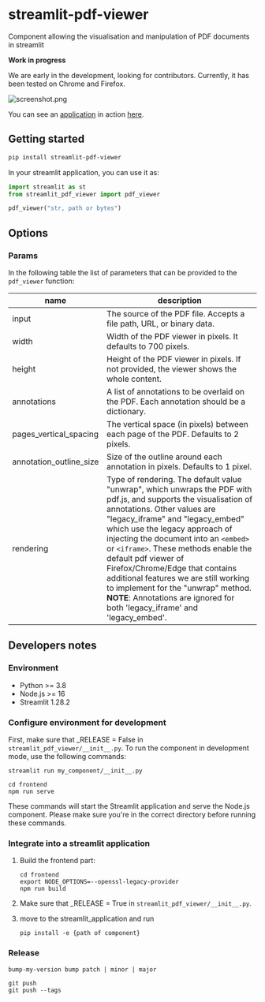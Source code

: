 # streamlit-pdf-viewer

Component allowing the visualisation and manipulation of PDF documents in streamlit

**Work in progress**

We are early in the development, looking for contributors. Currently, it has been tested on Chrome and Firefox.

![screenshot.png](docs/screenshot.png)

You can see an [application](https://github.com/lfoppiano/structure-vision) in action [here](https://structure-vision.streamlit.app/).

## Getting started

```sh
pip install streamlit-pdf-viewer
```

In your streamlit application, you can use it as:

```python
import streamlit as st
from streamlit_pdf_viewer import pdf_viewer

pdf_viewer("str, path or bytes")
```

## Options

### Params

In the following table the list of parameters that can be provided to the `pdf_viewer` function: 

| name                    | description                                                                                                                                                                                                                                                                                                                                                                                                                   |
|-------------------------|-------------------------------------------------------------------------------------------------------------------------------------------------------------------------------------------------------------------------------------------------------------------------------------------------------------------------------------------------------------------------------------------------------------------------------|
| input                   | The source of the PDF file. Accepts a file path, URL, or binary data.                                                                                                                                                                                                                                                                                                                                                         |
| width                   | Width of the PDF viewer in pixels. It defaults to 700 pixels.                                                                                                                                                                                                                                                                                                                                                                    |
| height                  | Height of the PDF viewer in pixels. If not provided, the viewer shows the whole content.                                                                                                                                                                                                                                                                                                                                       |
| annotations             | A list of annotations to be overlaid on the PDF. Each annotation should be a dictionary.                                                                                                                                                                                                                                                                                                                                      |
| pages_vertical_spacing  | The vertical space (in pixels) between each page of the PDF. Defaults to 2 pixels.                                                                                                                                                                                                                                                                                                                                            |
| annotation_outline_size | Size of the outline around each annotation in pixels. Defaults to 1 pixel.                                                                                                                                                                                                                                                                                                                                                    |
| rendering               | Type of rendering. The default value "unwrap", which unwraps the PDF with pdf.js, and supports the visualisation of annotations. Other values are "legacy_iframe" and "legacy_embed" which use the legacy approach of injecting the document into an `<embed>` or `<iframe>`. These methods enable the default pdf viewer of Firefox/Chrome/Edge that contains additional features we are still working to implement for the "unwrap" method. **NOTE**: Annotations are ignored for both 'legacy_iframe' and 'legacy_embed'. |

## Developers notes

### Environment

- Python >= 3.8
- Node.js >= 16
- Streamlit 1.28.2

### Configure environment for development

First, make sure that _RELEASE = False in `streamlit_pdf_viewer/__init__.py`. To run the component in development mode, use the following commands:

```shell
streamlit run my_component/__init__.py

cd frontend
npm run serve
```

These commands will start the Streamlit application and serve the Node.js component. Please make sure you're in the correct directory before running these commands.

### Integrate into a streamlit application

1. Build the frontend part:

    ```shell
    cd frontend
    export NODE_OPTIONS=--openssl-legacy-provider
    npm run build 
    ```

1. Make sure that _RELEASE = True in `streamlit_pdf_viewer/__init__.py`.

2. move to the streamlit_application and run

    ```shell
    pip install -e {path of component}
    ```

### Release

```shell 
bump-my-version bump patch | minor | major
```

```shell
git push
git push --tags 
```
